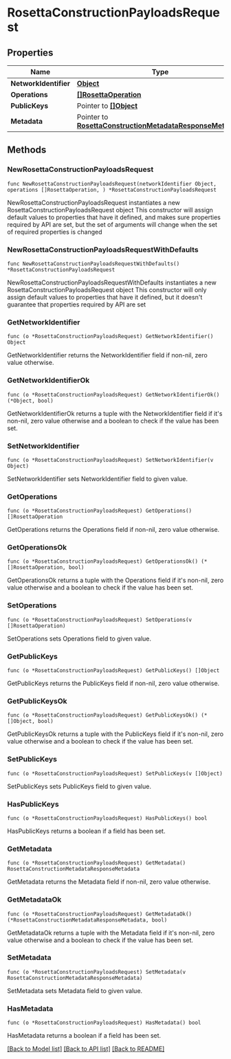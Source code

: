 # RosettaConstructionPayloadsRequest

## Properties

Name | Type | Description | Notes
------------ | ------------- | ------------- | -------------
**NetworkIdentifier** | [**Object**](Object.md) |  | 
**Operations** | [**[]RosettaOperation**](RosettaOperation.md) |  | 
**PublicKeys** | Pointer to [**[]Object**](Object.md) |  | [optional] 
**Metadata** | Pointer to [**RosettaConstructionMetadataResponseMetadata**](RosettaConstructionMetadataResponseMetadata.md) |  | [optional] 

## Methods

### NewRosettaConstructionPayloadsRequest

`func NewRosettaConstructionPayloadsRequest(networkIdentifier Object, operations []RosettaOperation, ) *RosettaConstructionPayloadsRequest`

NewRosettaConstructionPayloadsRequest instantiates a new RosettaConstructionPayloadsRequest object
This constructor will assign default values to properties that have it defined,
and makes sure properties required by API are set, but the set of arguments
will change when the set of required properties is changed

### NewRosettaConstructionPayloadsRequestWithDefaults

`func NewRosettaConstructionPayloadsRequestWithDefaults() *RosettaConstructionPayloadsRequest`

NewRosettaConstructionPayloadsRequestWithDefaults instantiates a new RosettaConstructionPayloadsRequest object
This constructor will only assign default values to properties that have it defined,
but it doesn't guarantee that properties required by API are set

### GetNetworkIdentifier

`func (o *RosettaConstructionPayloadsRequest) GetNetworkIdentifier() Object`

GetNetworkIdentifier returns the NetworkIdentifier field if non-nil, zero value otherwise.

### GetNetworkIdentifierOk

`func (o *RosettaConstructionPayloadsRequest) GetNetworkIdentifierOk() (*Object, bool)`

GetNetworkIdentifierOk returns a tuple with the NetworkIdentifier field if it's non-nil, zero value otherwise
and a boolean to check if the value has been set.

### SetNetworkIdentifier

`func (o *RosettaConstructionPayloadsRequest) SetNetworkIdentifier(v Object)`

SetNetworkIdentifier sets NetworkIdentifier field to given value.


### GetOperations

`func (o *RosettaConstructionPayloadsRequest) GetOperations() []RosettaOperation`

GetOperations returns the Operations field if non-nil, zero value otherwise.

### GetOperationsOk

`func (o *RosettaConstructionPayloadsRequest) GetOperationsOk() (*[]RosettaOperation, bool)`

GetOperationsOk returns a tuple with the Operations field if it's non-nil, zero value otherwise
and a boolean to check if the value has been set.

### SetOperations

`func (o *RosettaConstructionPayloadsRequest) SetOperations(v []RosettaOperation)`

SetOperations sets Operations field to given value.


### GetPublicKeys

`func (o *RosettaConstructionPayloadsRequest) GetPublicKeys() []Object`

GetPublicKeys returns the PublicKeys field if non-nil, zero value otherwise.

### GetPublicKeysOk

`func (o *RosettaConstructionPayloadsRequest) GetPublicKeysOk() (*[]Object, bool)`

GetPublicKeysOk returns a tuple with the PublicKeys field if it's non-nil, zero value otherwise
and a boolean to check if the value has been set.

### SetPublicKeys

`func (o *RosettaConstructionPayloadsRequest) SetPublicKeys(v []Object)`

SetPublicKeys sets PublicKeys field to given value.

### HasPublicKeys

`func (o *RosettaConstructionPayloadsRequest) HasPublicKeys() bool`

HasPublicKeys returns a boolean if a field has been set.

### GetMetadata

`func (o *RosettaConstructionPayloadsRequest) GetMetadata() RosettaConstructionMetadataResponseMetadata`

GetMetadata returns the Metadata field if non-nil, zero value otherwise.

### GetMetadataOk

`func (o *RosettaConstructionPayloadsRequest) GetMetadataOk() (*RosettaConstructionMetadataResponseMetadata, bool)`

GetMetadataOk returns a tuple with the Metadata field if it's non-nil, zero value otherwise
and a boolean to check if the value has been set.

### SetMetadata

`func (o *RosettaConstructionPayloadsRequest) SetMetadata(v RosettaConstructionMetadataResponseMetadata)`

SetMetadata sets Metadata field to given value.

### HasMetadata

`func (o *RosettaConstructionPayloadsRequest) HasMetadata() bool`

HasMetadata returns a boolean if a field has been set.


[[Back to Model list]](../README.md#documentation-for-models) [[Back to API list]](../README.md#documentation-for-api-endpoints) [[Back to README]](../README.md)



